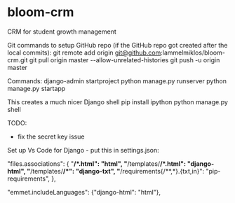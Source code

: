 # bloom-crm
CRM for student growth management

Git commands to setup GitHub repo (if the GitHub repo got created after the local commits):
git remote add origin git@github.com:lammelmiklos/bloom-crm.git
git pull origin master --allow-unrelated-histories
git push -u origin master

Commands:
django-admin startproject <projectname>
python manage.py runserver
python manage.py startapp <appname>

This creates a much nicer Django shell
pip install ipython 
python manage.py shell


TODO: 
- fix the secret key issue



Set up Vs Code for Django - put this in settings.json:

  "files.associations": {
    "**/*.html": "html",
    "**/templates/**/*.html": "django-html",
    "**/templates/**/*": "django-txt",
    "**/requirements{/**,*}.{txt,in}": "pip-requirements",
  },
    
  "emmet.includeLanguages": {"django-html": "html"},


